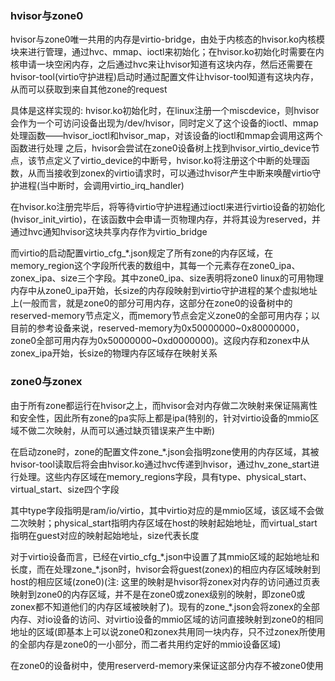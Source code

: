 ### hvisor与zone0
hvisor与zone0唯一共用的内存是virtio-bridge，由处于内核态的hvisor.ko内核模块来进行管理，通过hvc、mmap、ioctl来初始化；在hvisor.ko初始化时需要在内核申请一块空闲内存，之后通过hvc来让hvisor知道有这块内存，然后还需要在hvisor-tool(virtio守护进程)启动时通过配置文件让hvisor-tool知道有这块内存，从而可以获取到来自其他zone的request

具体是这样实现的:
hvisor.ko初始化时，在linux注册一个miscdevice，则hvisor会作为一个可访问设备出现为/dev/hvisor，同时定义了这个设备的ioctl、mmap处理函数——hvisor_ioctl和hvisor_map，对该设备的ioctl和mmap会调用这两个函数进行处理
之后，hvisor会尝试在zone0设备树上找到hvisor_virtio_device节点，该节点定义了virtio_device的中断号，hvisor.ko将注册这个中断的处理函数，从而当接收到zonex的virtio请求时，可以通过hvisor产生中断来唤醒virtio守护进程(当中断时，会调用virtio_irq_handler)

在hvisor.ko注册完毕后，将等待virtio守护进程通过ioctl来进行virtio设备的初始化(hvisor_init_virtio)，在该函数中会申请一页物理内存，并将其设为reserved，并通过hvc通知hvisor这块共享内存作为virtio_bridge

而virtio的启动配置virtio_cfg_\*.json规定了所有zone的内存区域，在memory_region这个字段所代表的数组中，其每一个元素存在zone0_ipa、zonex_ipa、size三个字段。其中zone0_ipa、size表明将zone0 linux的可用物理内存中从zone0_ipa开始，长size的内存段映射到virtio守护进程的某个虚拟地址上(一般而言，就是zone0的部分可用内存，这部分在zone0的设备树中的reserved-memory节点定义，而memory节点会定义zone0的全部可用内存；以目前的参考设备来说，reserved-memory为0x50000000\~0x80000000，zone0全部可用内存为0x50000000\~0xd0000000)。这段内存和zonex中从zonex_ipa开始，长size的物理内存区域存在映射关系

### zone0与zonex
由于所有zone都运行在hvisor之上，而hvisor会对内存做二次映射来保证隔离性和安全性，因此所有zone的pa实际上都是ipa(特别的，针对virtio设备的mmio区域不做二次映射，从而可以通过缺页错误来产生中断)

在启动zone时，zone的配置文件zone_\*.json会指明zone使用的内存区域，其被hvisor-tool读取后将会由hvisor.ko通过hvc传递到hvisor，通过hv_zone_start进行处理。这些内存区域在memory_regions字段，具有type、physical_start、virtual_start、size四个字段

其中type字段指明是ram/io/virtio，其中virtio对应的是mmio区域，该区域不会做二次映射；physical_start指明内存区域在host的映射起始地址，而virtual_start指明在guest对应的映射起始地址，size代表长度

对于virtio设备而言，已经在virtio_cfg_\*.json中设置了其mmio区域的起始地址和长度，而在处理zone_\*.json时，hvisor会将guest(zonex)的相应内存区域映射到host的相应区域(zone0)(注: 这里的映射是hvisor将zonex对内存的访问通过页表映射到zone0的内存区域，并不是在zone0或zonex级别的映射，即zone0或zonex都不知道他们的内存区域被映射了)。现有的zone_*.json会将zonex的全部内存、对io设备的访问、对virtio设备的mmio区域的访问直接映射到zone0的相同地址的区域(即基本上可以说zone0和zonex共用同一块内存，只不过zonex所使用的全部内存是zone0的一小部分，而二者共用约定好的mmio设备区域)

在zone0的设备树中，使用reserverd-memory来保证这部分内存不被zone0使用
